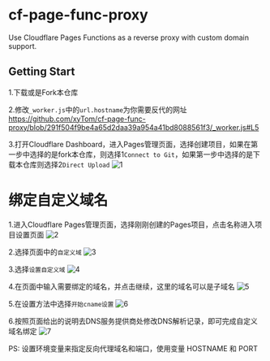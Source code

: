 # cf-page-func-proxy
Use Cloudflare Pages Functions as a reverse proxy with custom domain support.

## Getting Start
1.下载或是Fork本仓库

2.修改`_worker.js`中的`url.hostname`为你需要反代的网址
https://github.com/xyTom/cf-page-func-proxy/blob/291f504f9be4a65d2daa39a954a41bd8088561f3/_worker.js#L5

3.打开Cloudflare Dashboard，进入Pages管理页面，选择创建项目，如果在第一步中选择的是fork本仓库，则选择1`Connect to Git`，如果第一步中选择的是下载本仓库则选择2`Direct Upload`
![1](https://github.com/xyTom/cf-page-func-proxy/blob/images/images/1.jpg?raw=true)


# 绑定自定义域名

1.进入Cloudflare Pages管理页面，选择刚刚创建的Pages项目，点击名称进入项目设置页面
![2](https://github.com/xyTom/cf-page-func-proxy/blob/images/images/2.jpg?raw=true)

2.选择页面中的`自定义域`
![3](https://github.com/xyTom/cf-page-func-proxy/blob/images/images/3.jpg?raw=true)

3.选择`设置自定义域`
![4](https://github.com/xyTom/cf-page-func-proxy/blob/images/images/4.jpg?raw=true)

4.在页面中输入需要绑定的域名，并点击继续，这里的域名可以是子域名
![5](https://github.com/xyTom/cf-page-func-proxy/blob/images/images/5.jpg?raw=true)

5.在设置方法中选择`开始cname设置`
![6](https://github.com/xyTom/cf-page-func-proxy/blob/images/images/6.jpg?raw=true)

6.按照页面给出的说明去DNS服务提供商处修改DNS解析记录，即可完成自定义域名绑定
![7](https://github.com/xyTom/cf-page-func-proxy/blob/images/images/7.jpg?raw=true)


PS: 设置环境变量来指定反向代理域名和端口，使用变量 HOSTNAME 和 PORT
